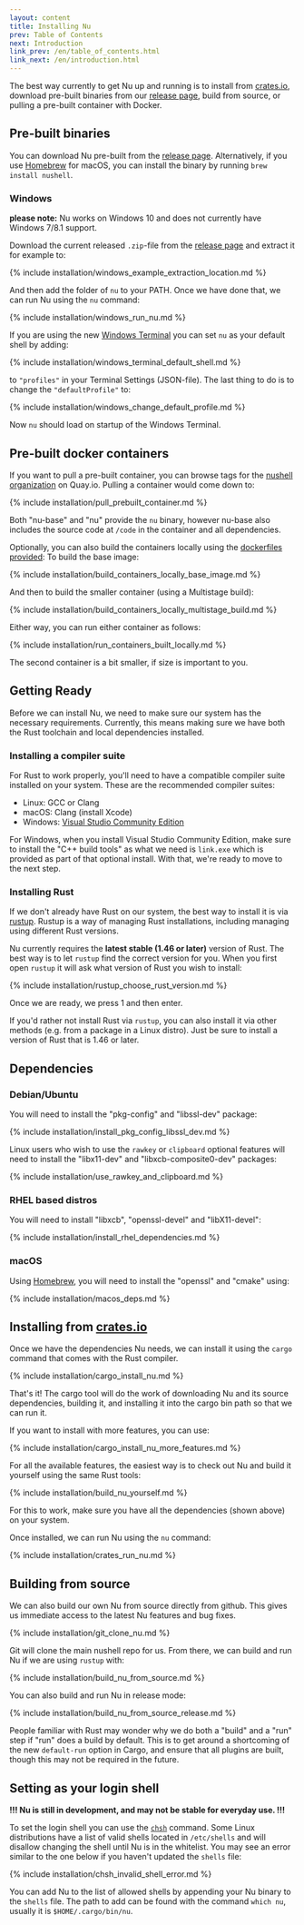 ```yaml
---
layout: content
title: Installing Nu
prev: Table of Contents
next: Introduction
link_prev: /en/table_of_contents.html
link_next: /en/introduction.html
---
```


The best way currently to get Nu up and running is to install from [crates.io](https://crates.io), download pre-built binaries from our [release page](https://github.com/nushell/nushell/releases), build from source, or pulling a pre-built container with Docker.

## Pre-built binaries

You can download Nu pre-built from the [release page](https://github.com/nushell/nushell/releases). Alternatively, if you use [Homebrew](https://brew.sh/) for macOS, you can install the binary by running `brew install nushell`.

### Windows

**please note:** Nu works on Windows 10 and does not currently have Windows 7/8.1 support.

Download the current released `.zip`-file from the [release page](https://github.com/nushell/nushell/releases) and extract it for example to:

{% include installation/windows_example_extraction_location.md %}

And then add the folder of `nu` to your PATH. Once we have done that, we can run Nu using the `nu` command:

{% include installation/windows_run_nu.md %}

If you are using the new [Windows Terminal](https://github.com/microsoft/terminal) you can set `nu` as your default shell by adding:

{% include installation/windows_terminal_default_shell.md %}

to  `"profiles"` in your Terminal Settings (JSON-file). The last thing to do is to change the `"defaultProfile"` to:

{% include installation/windows_change_default_profile.md %}

Now `nu` should load on startup of the Windows Terminal.

## Pre-built docker containers

If you want to pull a pre-built container, you can browse tags for the [nushell organization](https://quay.io/organization/nushell)
on Quay.io. Pulling a container would come down to:

{% include installation/pull_prebuilt_container.md %}

Both "nu-base" and "nu" provide the `nu` binary, however nu-base also includes the source code at `/code`
in the container and all dependencies.

Optionally, you can also build the containers locally using the [dockerfiles provided](https://github.com/nushell/nushell/tree/master/docker):
To build the base image:

{% include installation/build_containers_locally_base_image.md %}

And then to build the smaller container (using a Multistage build):

{% include installation/build_containers_locally_multistage_build.md %}

Either way, you can run either container as follows:

{% include installation/run_containers_built_locally.md %}

The second container is a bit smaller, if size is important to you.

## Getting Ready

Before we can install Nu, we need to make sure our system has the necessary requirements. Currently, this means making sure we have both the Rust toolchain and local dependencies installed.

### Installing a compiler suite

For Rust to work properly, you'll need to have a compatible compiler suite installed on your system. These are the recommended compiler suites:

* Linux: GCC or Clang
* macOS: Clang (install Xcode)
* Windows: [Visual Studio Community Edition](https://visualstudio.microsoft.com/vs/community/)

For Windows, when you install Visual Studio Community Edition, make sure to install the "C++ build tools" as what we need is `link.exe` which is provided as part of that optional install.  With that, we're ready to move to the next step.

### Installing Rust

If we don't already have Rust on our system, the best way to install it is via [rustup](https://rustup.rs/). Rustup is a way of managing Rust installations, including managing using different Rust versions. 

Nu currently requires the **latest stable (1.46 or later)** version of Rust. The best way is to let `rustup` find the correct version for you. When you first open `rustup` it will ask what version of Rust you wish to install:

{% include installation/rustup_choose_rust_version.md %}

Once we are ready, we press 1 and then enter.

If you'd rather not install Rust via `rustup`, you can also install it via other methods (e.g. from a package in a Linux distro). Just be sure to install a version of Rust that is 1.46 or later.

## Dependencies

### Debian/Ubuntu

You will need to install the "pkg-config" and "libssl-dev" package:

{% include installation/install_pkg_config_libssl_dev.md %}

Linux users who wish to use the `rawkey` or `clipboard` optional features will need to install the "libx11-dev" and "libxcb-composite0-dev" packages:

{% include installation/use_rawkey_and_clipboard.md %}

### RHEL based distros

You will need to install "libxcb", "openssl-devel" and "libX11-devel":

{% include installation/install_rhel_dependencies.md %}

### macOS

Using [Homebrew](https://brew.sh/), you will need to install the "openssl" and "cmake" using: 

{% include installation/macos_deps.md %}

## Installing from [crates.io](https://crates.io)

Once we have the dependencies Nu needs, we can install it using the `cargo` command that comes with the Rust compiler.

{% include installation/cargo_install_nu.md %}

That's it!  The cargo tool will do the work of downloading Nu and its source dependencies, building it, and installing it into the cargo bin path so that we can run it.

If you want to install with more features, you can use:

{% include installation/cargo_install_nu_more_features.md %}

For all the available features, the easiest way is to check out Nu and build it yourself using the same Rust tools:

{% include installation/build_nu_yourself.md %}

For this to work, make sure you have all the dependencies (shown above) on your system.

Once installed, we can run Nu using the `nu` command:

{% include installation/crates_run_nu.md %}

## Building from source

We can also build our own Nu from source directly from github. This gives us immediate access to the latest Nu features and bug fixes.

{% include installation/git_clone_nu.md %}

Git will clone the main nushell repo for us. From there, we can build and run Nu if we are using `rustup` with:

{% include installation/build_nu_from_source.md %}

You can also build and run Nu in release mode:

{% include installation/build_nu_from_source_release.md %}

People familiar with Rust may wonder why we do both a "build" and a "run" step if "run" does a build by default. This is to get around a shortcoming of the new `default-run` option in Cargo, and ensure that all plugins are built, though this may not be required in the future.

## Setting as your login shell

**!!! Nu is still in development, and may not be stable for everyday use. !!!**

To set the login shell you can use the [`chsh`](https://linux.die.net/man/1/chsh) command.
Some Linux distributions have a list of valid shells located in `/etc/shells` and will disallow changing the shell until Nu is in the whitelist. You may see an error similar to the one below if you haven't updated the `shells` file:

{% include installation/chsh_invalid_shell_error.md %}

You can add Nu to the list of allowed shells by appending your Nu binary to the `shells` file.
The path to add can be found with the command `which nu`, usually it is `$HOME/.cargo/bin/nu`.
